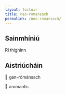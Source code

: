 ```yaml
---
layout: focloir
title: neo-romansach
permalink: /neo-romansach/
---
```


## Sainmhíniú

Ri thighinn

## Aistriúcháin

&#x1f3f4;&#xe0067;&#xe0062;&#xe0073;&#xe0063;&#xe0074;&#xe007f; gan-rómánsach

&#x1f3f4;&#xe0067;&#xe0062;&#xe0065;&#xe006e;&#xe0067;&#xe007f; aromantic